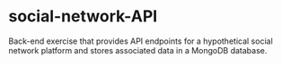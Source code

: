 # social-network-API
Back-end exercise that provides API endpoints for a hypothetical social network platform and stores associated data in a MongoDB database.
